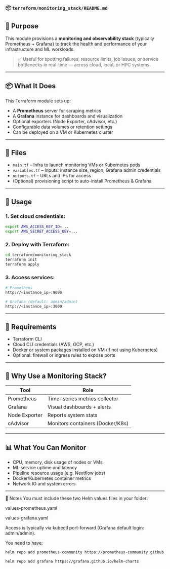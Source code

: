 ### 📦 `terraform/monitoring_stack/README.md`

## 📍 Purpose

This module provisions a **monitoring and observability stack** (typically Prometheus + Grafana) to track the health and performance of your infrastructure and ML workloads.

> ✅ Useful for spotting failures, resource limits, job issues, or service bottlenecks in real-time — across cloud, local, or HPC systems.

---

## 📦 What It Does

This Terraform module sets up:

* A **Prometheus** server for scraping metrics
* A **Grafana** instance for dashboards and visualization
* Optional exporters (Node Exporter, cAdvisor, etc.)
* Configurable data volumes or retention settings
* Can be deployed on a VM or Kubernetes cluster

---

## 📁 Files

* `main.tf` – Infra to launch monitoring VMs or Kubernetes pods
* `variables.tf` – Inputs: instance size, region, Grafana admin credentials
* `outputs.tf` – URLs and IPs for access
* (Optional) provisioning script to auto-install Prometheus & Grafana

---

## 🚀 Usage

### 1. Set cloud credentials:

```bash
export AWS_ACCESS_KEY_ID=...
export AWS_SECRET_ACCESS_KEY=...
```

### 2. Deploy with Terraform:

```bash
cd terraform/monitoring_stack
terraform init
terraform apply
```

### 3. Access services:

```bash
# Prometheus
http://<instance_ip>:9090

# Grafana (default: admin/admin)
http://<instance_ip>:3000
```

---

## 🔐 Requirements

* Terraform CLI
* Cloud CLI credentials (AWS, GCP, etc.)
* Docker or system packages installed on VM (if not using Kubernetes)
* Optional: firewall or ingress rules to expose ports

---

## 🧠 Why Use a Monitoring Stack?

| Tool          | Role                             |
| ------------- | -------------------------------- |
| Prometheus    | Time-series metrics collector    |
| Grafana       | Visual dashboards + alerts       |
| Node Exporter | Reports system stats             |
| cAdvisor      | Monitors containers (Docker/K8s) |

---

## 📊 What You Can Monitor

* CPU, memory, disk usage of nodes or VMs
* ML service uptime and latency
* Pipeline resource usage (e.g. Nextflow jobs)
* Docker/Kubernetes container metrics
* Network IO and system errors

---
📝 Notes
You must include these two Helm values files in your folder:

values-prometheus.yaml

values-grafana.yaml

Access is typically via kubectl port-forward (Grafana default login: admin/admin).

You need to have:


```bash
helm repo add prometheus-community https://prometheus-community.github.io/helm-charts

helm repo add grafana https://grafana.github.io/helm-charts
```
